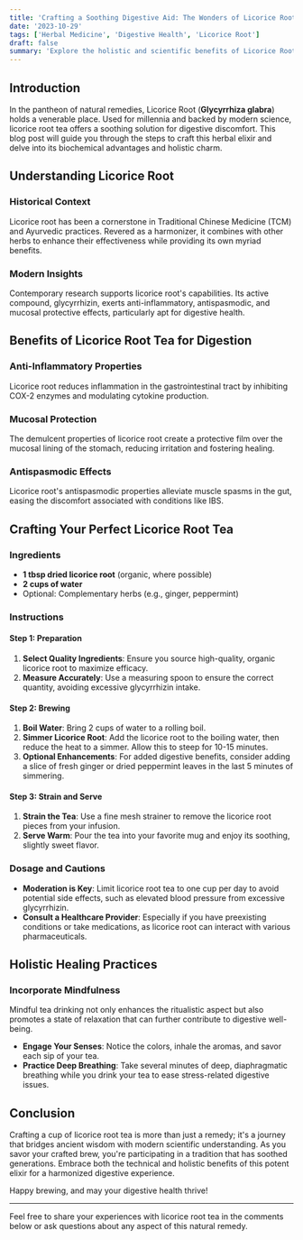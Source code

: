 ```yaml
---
title: 'Crafting a Soothing Digestive Aid: The Wonders of Licorice Root Tea'
date: '2023-10-29'
tags: ['Herbal Medicine', 'Digestive Health', 'Licorice Root']
draft: false
summary: 'Explore the holistic and scientific benefits of Licorice Root Tea, an effective natural remedy for digestive discomfort.'
---
```


## Introduction

In the pantheon of natural remedies, Licorice Root (**Glycyrrhiza glabra**) holds a venerable place. Used for millennia and backed by modern science, licorice root tea offers a soothing solution for digestive discomfort. This blog post will guide you through the steps to craft this herbal elixir and delve into its biochemical advantages and holistic charm.

## Understanding Licorice Root

### Historical Context

Licorice root has been a cornerstone in Traditional Chinese Medicine (TCM) and Ayurvedic practices. Revered as a harmonizer, it combines with other herbs to enhance their effectiveness while providing its own myriad benefits. 

### Modern Insights

Contemporary research supports licorice root's capabilities. Its active compound, glycyrrhizin, exerts anti-inflammatory, antispasmodic, and mucosal protective effects, particularly apt for digestive health.

## Benefits of Licorice Root Tea for Digestion

### Anti-Inflammatory Properties

Licorice root reduces inflammation in the gastrointestinal tract by inhibiting COX-2 enzymes and modulating cytokine production.

### Mucosal Protection

The demulcent properties of licorice root create a protective film over the mucosal lining of the stomach, reducing irritation and fostering healing.

### Antispasmodic Effects

Licorice root's antispasmodic properties alleviate muscle spasms in the gut, easing the discomfort associated with conditions like IBS.

## Crafting Your Perfect Licorice Root Tea

### Ingredients

- **1 tbsp dried licorice root** (organic, where possible)
- **2 cups of water**
- Optional: Complementary herbs (e.g., ginger, peppermint)

### Instructions

#### Step 1: Preparation

1. **Select Quality Ingredients**: Ensure you source high-quality, organic licorice root to maximize efficacy. 
2. **Measure Accurately**: Use a measuring spoon to ensure the correct quantity, avoiding excessive glycyrrhizin intake.

#### Step 2: Brewing

1. **Boil Water**: Bring 2 cups of water to a rolling boil.
2. **Simmer Licorice Root**: Add the licorice root to the boiling water, then reduce the heat to a simmer. Allow this to steep for 10-15 minutes.
3. **Optional Enhancements**: For added digestive benefits, consider adding a slice of fresh ginger or dried peppermint leaves in the last 5 minutes of simmering.

#### Step 3: Strain and Serve

1. **Strain the Tea**: Use a fine mesh strainer to remove the licorice root pieces from your infusion.
2. **Serve Warm**: Pour the tea into your favorite mug and enjoy its soothing, slightly sweet flavor.

### Dosage and Cautions

- **Moderation is Key**: Limit licorice root tea to one cup per day to avoid potential side effects, such as elevated blood pressure from excessive glycyrrhizin.
- **Consult a Healthcare Provider**: Especially if you have preexisting conditions or take medications, as licorice root can interact with various pharmaceuticals.

## Holistic Healing Practices

### Incorporate Mindfulness

Mindful tea drinking not only enhances the ritualistic aspect but also promotes a state of relaxation that can further contribute to digestive well-being.

- **Engage Your Senses**: Notice the colors, inhale the aromas, and savor each sip of your tea.
- **Practice Deep Breathing**: Take several minutes of deep, diaphragmatic breathing while you drink your tea to ease stress-related digestive issues.

## Conclusion

Crafting a cup of licorice root tea is more than just a remedy; it's a journey that bridges ancient wisdom with modern scientific understanding. As you savor your crafted brew, you're participating in a tradition that has soothed generations. Embrace both the technical and holistic benefits of this potent elixir for a harmonized digestive experience. 

Happy brewing, and may your digestive health thrive!

---

Feel free to share your experiences with licorice root tea in the comments below or ask questions about any aspect of this natural remedy.